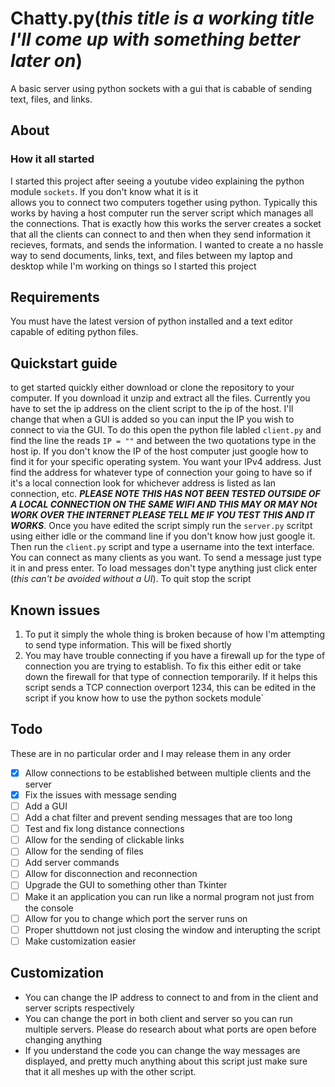 # **Chatty.py**(_this title is a working title I'll come up with something better later on_)
A basic server using python sockets with a gui that is cabable of sending text, files, and links.

## **About** 
  ### **How it all started**
   I started this project after seeing a youtube video explaining the python module `sockets`. If you don't know what it is it     
   allows you to connect two computers together using python. Typically this works by having a host computer run the server script
   which manages all the connections. That is exactly how this works the server creates a socket that all the clients can connect 
   to and then when they send information it recieves, formats, and sends the information. I wanted to create a no hassle way to
   send documents, links, text, and files between my laptop and desktop while I'm working on things so I started this project
   
## **Requirements**
You must have the latest version of python installed and a text editor capable of editing python files.
   
## **Quickstart guide**
to get started quickly either download or clone the repository to your computer. If you download it unzip and extract all the 
files. Currently you have to set the ip address on the client script to the ip of the host. I'll change that when a GUI is added so 
you can input the IP you wish to connect to via the GUI. To do this open the python file labled `client.py` and find the line the 
reads `IP = ""` and between the two quotations type in the host ip. If you don't know the IP of the host computer just google how 
to find it for your specific operating system. You want your IPv4 address. Just find the address for whatever type of connection 
your going to have so if it's a local connection look for whichever address is listed as lan connection, etc. **_PLEASE NOTE THIS 
HAS NOT BEEN TESTED OUTSIDE OF A LOCAL CONNECTION ON THE SAME WIFI AND THIS MAY OR MAY NOt WORK OVER THE INTERNET PLEASE TELL ME 
IF YOU TEST THIS AND IT WORKS_**. Once you have edited the script simply run the `server.py` scritpt using either idle or the 
command  line if you don't know how just google it. Then run the `client.py` script and type a username into the text interface. 
You can connect as many clients as you want. To send a message just type it in and press enter. To load messages don't type 
anything just click enter (_this can't be avoided without a UI_). To quit stop the script

## **Known issues**
1) To put it simply the whole thing is broken because of how I'm attempting to send type information. This will be fixed shortly
2) You may have trouble connecting if you have a firewall up for the type of connection you are trying to establish. To fix this 
either edit or take down the firewall for that type of connection temporarily. If it helps this script sends a TCP connection 
overport 1234, this can be edited in the script if you know how to use the python sockets module`

## **Todo**
These are in no particular order and I may release them in any order 
- [x] Allow connections to be established between multiple clients and the server
- [X] Fix the issues with message sending
- [ ] Add a GUI
- [ ] Add a chat filter and prevent sending messages that are too long
- [ ] Test and fix long distance connections
- [ ] Allow for the sending of clickable links
- [ ] Allow for the sending of files
- [ ] Add server commands
- [ ] Allow for disconnection and reconnection
- [ ] Upgrade the GUI to something other than Tkinter
- [ ] Make it an application you can run like a normal program not just from the console
- [ ] Allow for you to change which port the server runs on
- [ ] Proper shuttdown not just closing the window and interupting the script
- [ ] Make customization easier

## **Customization**
* You can change the IP address to connect to and from in the client and server scripts respectively
* You can change the port in both client and server so you can run multiple servers. Please do research about what ports are open before changing anything
* If you understand the code you can change the way messages are displayed, and pretty much anything about this script just make sure that it all meshes up with the other script.
